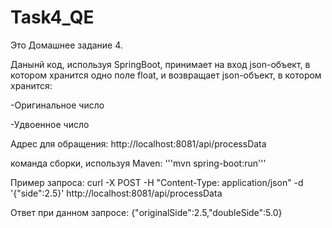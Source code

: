 # Task4_QE

Это Домашнее задание 4.

Данынй код, используя SpringBoot, принимает на вход json-объект, в котором хранится одно поле float, и возвращает json-объект, в котором хранится:

-Оригинальное число

-Удвоенное число

Адрес для обращения: http://localhost:8081/api/processData


команда сборки, используя Maven:
'''mvn spring-boot:run'''

Пример запроса:
curl -X POST -H "Content-Type: application/json" -d '{"side":2.5}' http://localhost:8081/api/processData

Ответ при данном запросе:
{"originalSide":2.5,"doubleSide":5.0}
